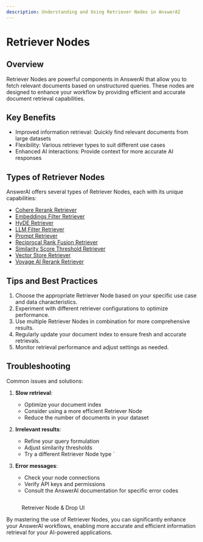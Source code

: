```yaml
---
description: Understanding and Using Retriever Nodes in AnswerAI
---
```


# Retriever Nodes

## Overview

Retriever Nodes are powerful components in AnswerAI that allow you to fetch relevant documents based on unstructured queries. These nodes are designed to enhance your workflow by providing efficient and accurate document retrieval capabilities.

## Key Benefits

-   Improved information retrieval: Quickly find relevant documents from large datasets
-   Flexibility: Various retriever types to suit different use cases
-   Enhanced AI interactions: Provide context for more accurate AI responses

## Types of Retriever Nodes

AnswerAI offers several types of Retriever Nodes, each with its unique capabilities:

-   [Cohere Rerank Retriever](cohere-rerank-retriever.md)
-   [Embeddings Filter Retriever](embeddings-filter-retriever.md)
-   [HyDE Retriever](hyde-retriever.md)
-   [LLM Filter Retriever](llm-filter-retriever.md)
-   [Prompt Retriever](prompt-retriever.md)
-   [Reciprocal Rank Fusion Retriever](reciprocal-rank-fusion-retriever.md)
-   [Similarity Score Threshold Retriever](similarity-score-threshold-retriever.md)
-   [Vector Store Retriever](vector-store-retriever.md)
-   [Voyage AI Rerank Retriever](voyage-ai-retriever.md)

## Tips and Best Practices

1. Choose the appropriate Retriever Node based on your specific use case and data characteristics.
2. Experiment with different retriever configurations to optimize performance.
3. Use multiple Retriever Nodes in combination for more comprehensive results.
4. Regularly update your document index to ensure fresh and accurate retrievals.
5. Monitor retrieval performance and adjust settings as needed.

## Troubleshooting

Common issues and solutions:

1. **Slow retrieval**:

    - Optimize your document index
    - Consider using a more efficient Retriever Node
    - Reduce the number of documents in your dataset

2. **Irrelevant results**:

    - Refine your query formulation
    - Adjust similarity thresholds
    - Try a different Retriever Node type
      `

3. **Error messages**:
    - Check your node connections
    - Verify API keys and permissions
    - Consult the AnswerAI documentation for specific error codes

<!-- TODO: Add a screenshot showing the configuration panel of a Retriever Node with highlighted troubleshooting options -->
<figure><img src="/.gitbook/assets/screenshots/retreivernodes.png" alt="" /><figcaption><p> Retreiver Node &#x26; Drop UI</p></figcaption></figure>

By mastering the use of Retriever Nodes, you can significantly enhance your AnswerAI workflows, enabling more accurate and efficient information retrieval for your AI-powered applications.
